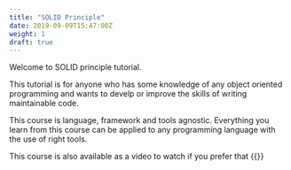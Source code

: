 ```yaml
---
title: "SOLID Principle"
date: 2019-09-09T15:47:00Z
weight: 1
draft: true
---
```


Welcome to SOLID principle tutorial.

This tutorial is for anyone who has some knowledge of any object oriented programming and wants to develp or improve the skills of writing maintainable code.

This course is language, framework and tools agnostic. Everything you learn from this course can be applied to any programming language with the use of right tools.

This course is also available as a video to watch if you prefer that
{{<youtube UgCtY8UELLI>}}
